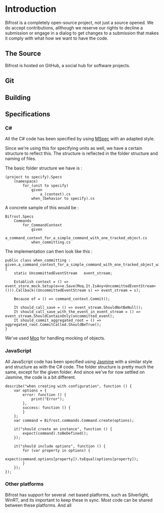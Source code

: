 # Introduction

Bifrost is a completely open-source project, not just a source opened. We do accept contributions, allthough we reserve our rights to decline a submission or engage in a dialog to get changes to a submission that makes it comply with what how we want to have the code.

## The Source

Bifrost is hosted on GitHub, a social hub for software projects. 

## Git


## Building


## Specifications


### C#

All the C# code has been specified by using  [MSpec](https://github.com/machine/machine.specifications) with an adapted style. 

Since we're using this for specifying units as well, we have a certain structure to reflect this. The structure is reflected in the folder structure and naming of files. 


The basic folder structure we have is :  

	(project to specify).Specs  
		(namespace)  
			for_(unit to specify)  
				given  
					a_(context).cs  
				when_(behavior to specify).cs  


A concrete sample of this would be : 

	Bifrost.Specs  
		Commands  
			for_CommandContext  
				given  
					a_command_context_for_a_simple_command_with_one_tracked_object.cs  
				when_committing.cs  

The implementation can then look like this :


	public class when_committing : given.a_command_context_for_a_simple_command_with_one_tracked_object_with_one_uncommitted_event
	{
    	static UncommittedEventStream   event_stream;

    	Establish context = () => event_store_mock.Setup(e=>e.Save(Moq.It.IsAny<UncommittedEventStream>())).Callback((UncommittedEventStream s) => event_stream = s);

    	Because of = () => command_context.Commit();

    	It should_call_save = () => event_stream.ShouldNotBeNull();
    	It should_call_save_with_the_event_in_event_stream = () => event_stream.ShouldContainOnly(uncommitted_event);
    	It should_commit_aggregated_root = () => aggregated_root.CommitCalled.ShouldBeTrue();
	}


We've used [Moq](http://code.google.com/p/moq/) for handling mocking of objects.




### JavaScript

All JavaScript code has been specified using [Jasmine](http://pivotal.github.com/jasmine/) with a similar style and structure as with the C# code. The folder structure is pretty much the same, except for the given folder. And since we've for now settled on Jasmine, the code is a bit different.


	describe("when creating with configuration", function () {
    	var options = {
        	error: function () {
            	print("Error");
        	},
        	success: function () {
        	}
    	};
    	var command = Bifrost.commands.Command.create(options);

    	it("should create an instance", function () {
        	expect(command).toBeDefined();
    	});

    	it("should include options", function () {
        	for (var property in options) {
            	expect(command.options[property]).toEqual(options[property]);
        	}
    	});
	});   



### Other platforms

Bifrost has support for several .net based platforms, such as Silverlight, WinRT, and its important to keep these in sync. Most code can be shared between these platforms. And all 


